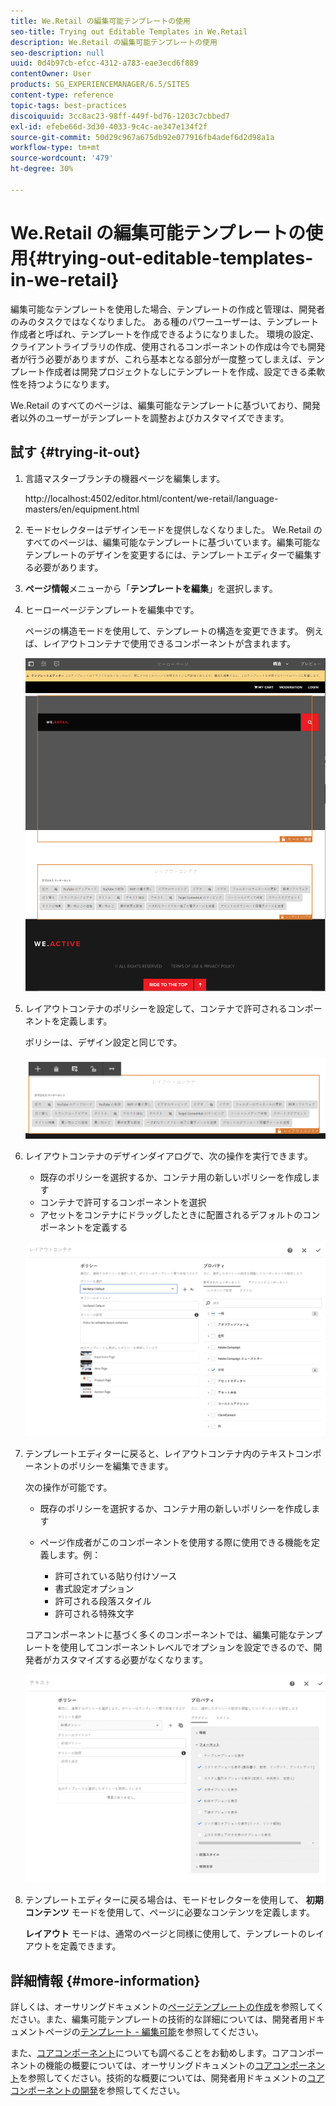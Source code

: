 ```yaml
---
title: We.Retail の編集可能テンプレートの使用
seo-title: Trying out Editable Templates in We.Retail
description: We.Retail の編集可能テンプレートの使用
seo-description: null
uuid: 0d4b97cb-efcc-4312-a783-eae3ecd6f889
contentOwner: User
products: SG_EXPERIENCEMANAGER/6.5/SITES
content-type: reference
topic-tags: best-practices
discoiquuid: 3cc8ac23-98ff-449f-bd76-1203c7cbbed7
exl-id: efebe66d-3d30-4033-9c4c-ae347e134f2f
source-git-commit: 50d29c967a675db92e077916fb4adef6d2d98a1a
workflow-type: tm+mt
source-wordcount: '479'
ht-degree: 30%

---
```


# We.Retail の編集可能テンプレートの使用{#trying-out-editable-templates-in-we-retail}

編集可能なテンプレートを使用した場合、テンプレートの作成と管理は、開発者のみのタスクではなくなりました。 ある種のパワーユーザーは、テンプレート作成者と呼ばれ、テンプレートを作成できるようになりました。 環境の設定、クライアントライブラリの作成、使用されるコンポーネントの作成は今でも開発者が行う必要がありますが、これら基本となる部分が一度整ってしまえば、テンプレート作成者は開発プロジェクトなしにテンプレートを作成、設定できる柔軟性を持つようになります。

We.Retail のすべてのページは、編集可能なテンプレートに基づいており、開発者以外のユーザーがテンプレートを調整およびカスタマイズできます。

## 試す {#trying-it-out}

1. 言語マスターブランチの機器ページを編集します。

   http://localhost:4502/editor.html/content/we-retail/language-masters/en/equipment.html

1. モードセレクターはデザインモードを提供しなくなりました。 We.Retail のすべてのページは、編集可能なテンプレートに基づいています。編集可能なテンプレートのデザインを変更するには、テンプレートエディターで編集する必要があります。
1. **ページ情報**&#x200B;メニューから「**テンプレートを編集**」を選択します。
1. ヒーローページテンプレートを編集中です。

   ページの構造モードを使用して、テンプレートの構造を変更できます。 例えば、レイアウトコンテナで使用できるコンポーネントが含まれます。

   ![chlimage_1-138](assets/chlimage_1-138.png)

1. レイアウトコンテナのポリシーを設定して、コンテナで許可されるコンポーネントを定義します。

   ポリシーは、デザイン設定と同じです。

   ![chlimage_1-139](assets/chlimage_1-139.png)

1. レイアウトコンテナのデザインダイアログで、次の操作を実行できます。

   * 既存のポリシーを選択するか、コンテナ用の新しいポリシーを作成します
   * コンテナで許可するコンポーネントを選択
   * アセットをコンテナにドラッグしたときに配置されるデフォルトのコンポーネントを定義する

   ![chlimage_1-140](assets/chlimage_1-140.png)

1. テンプレートエディターに戻ると、レイアウトコンテナ内のテキストコンポーネントのポリシーを編集できます。

   次の操作が可能です。

   * 既存のポリシーを選択するか、コンテナ用の新しいポリシーを作成します
   * ページ作成者がこのコンポーネントを使用する際に使用できる機能を定義します。例：

      * 許可されている貼り付けソース
      * 書式設定オプション
      * 許可される段落スタイル
      * 許可される特殊文字

   コアコンポーネントに基づく多くのコンポーネントでは、編集可能なテンプレートを使用してコンポーネントレベルでオプションを設定できるので、開発者がカスタマイズする必要がなくなります。

   ![chlimage_1-141](assets/chlimage_1-141.png)

1. テンプレートエディターに戻る場合は、モードセレクターを使用して、 **初期コンテンツ** モードを使用して、ページに必要なコンテンツを定義します。

   **レイアウト** モードは、通常のページと同様に使用して、テンプレートのレイアウトを定義できます。

## 詳細情報 {#more-information}

詳しくは、オーサリングドキュメントの[ページテンプレートの作成](/help/sites-authoring/templates.md)を参照してください。また、編集可能テンプレートの技術的な詳細については、開発者用ドキュメントページの[テンプレート - 編集可能](/help/sites-developing/page-templates-editable.md)を参照してください。

また、[コアコンポーネント](/help/sites-developing/we-retail-core-components.md)についても調べることをお勧めします。コアコンポーネントの機能の概要については、オーサリングドキュメントの[コアコンポーネント](https://experienceleague.adobe.com/docs/experience-manager-core-components/using/introduction.html?lang=ja)を参照してください。技術的な概要については、開発者用ドキュメントの[コアコンポーネントの開発](https://experienceleague.adobe.com/docs/experience-manager-core-components/using/developing/overview.html?lang=ja)を参照してください。
